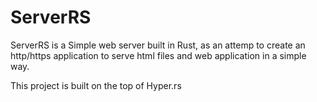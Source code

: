 # ServerRS

ServerRS is a Simple web server built in Rust, as an attemp to create an http/https application to serve html files and web application in a simple way.


This project is built on the top of Hyper.rs

